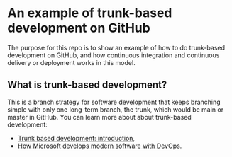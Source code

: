 # An example of trunk-based development on GitHub

The purpose for this repo is to show an example of how to do trunk-based development on GitHub, and how continuous integration and continuous delivery or deployment works in this model. 

## What is trunk-based development?

This is a branch strategy for software development that keeps branching simple with only one long-term branch, the trunk, which would be main or master in GitHub. You can learn more about about trunk-based development:
- [Trunk based development: introduction](https://trunkbaseddevelopment.com/),
- [How Microsoft develops modern software with DevOps](https://docs.microsoft.com/en-us/devops/develop/how-microsoft-develops-devops).
